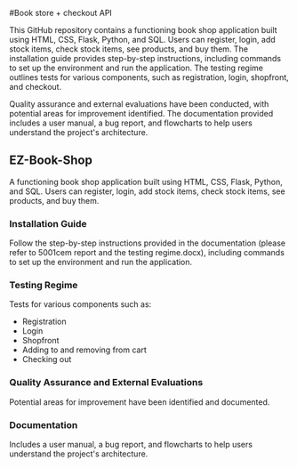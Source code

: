 #Book store + checkout API

This GitHub repository contains a functioning book shop application built using HTML, CSS, Flask, Python, and SQL. Users can register, login, add stock items, check stock items, see products, and buy them. The installation guide provides step-by-step instructions, including commands to set up the environment and run the application. The testing regime outlines tests for various components, such as registration, login, shopfront, and checkout.

Quality assurance and external evaluations have been conducted, with potential areas for improvement identified. The documentation provided includes a user manual, a bug report, and flowcharts to help users understand the project's architecture.

## EZ-Book-Shop

A functioning book shop application built using HTML, CSS, Flask, Python, and SQL. Users can register, login, add stock items, check stock items, see products, and buy them.

### Installation Guide

Follow the step-by-step instructions provided in the documentation (please refer to 5001cem report and the testing regime.docx), including commands to set up the environment and run the application.

### Testing Regime

Tests for various components such as:

- Registration
- Login
- Shopfront
- Adding to and removing from cart
- Checking out

### Quality Assurance and External Evaluations

Potential areas for improvement have been identified and documented.

### Documentation

Includes a user manual, a bug report, and flowcharts to help users understand the project's architecture.
